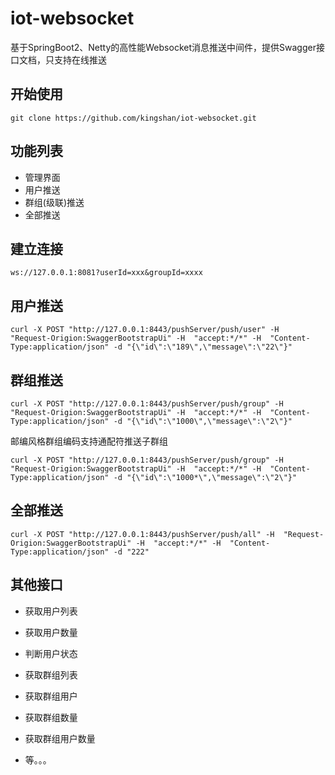 # iot-websocket
基于SpringBoot2、Netty的高性能Websocket消息推送中间件，提供Swagger接口文档，只支持在线推送

## 开始使用

~~~
git clone https://github.com/kingshan/iot-websocket.git
~~~

## 功能列表
* 管理界面
* 用户推送
* 群组(级联)推送
* 全部推送

## 建立连接
~~~
ws://127.0.0.1:8081?userId=xxx&groupId=xxxx
~~~

## 用户推送
~~~
curl -X POST "http://127.0.0.1:8443/pushServer/push/user" -H  "Request-Origion:SwaggerBootstrapUi" -H  "accept:*/*" -H  "Content-Type:application/json" -d "{\"id\":\"189\",\"message\":\"22\"}"
~~~

## 群组推送
~~~
curl -X POST "http://127.0.0.1:8443/pushServer/push/group" -H  "Request-Origion:SwaggerBootstrapUi" -H  "accept:*/*" -H  "Content-Type:application/json" -d "{\"id\":\"1000\",\"message\":\"2\"}"
~~~
邮编风格群组编码支持通配符推送子群组
~~~
curl -X POST "http://127.0.0.1:8443/pushServer/push/group" -H  "Request-Origion:SwaggerBootstrapUi" -H  "accept:*/*" -H  "Content-Type:application/json" -d "{\"id\":\"1000*\",\"message\":\"2\"}"
~~~
## 全部推送
~~~
curl -X POST "http://127.0.0.1:8443/pushServer/push/all" -H  "Request-Origion:SwaggerBootstrapUi" -H  "accept:*/*" -H  "Content-Type:application/json" -d "222"
~~~

## 其他接口
* 获取用户列表
* 获取用户数量
* 判断用户状态
* 获取群组列表
* 获取群组用户
* 获取群组数量
* 获取群组用户数量

* 等。。。